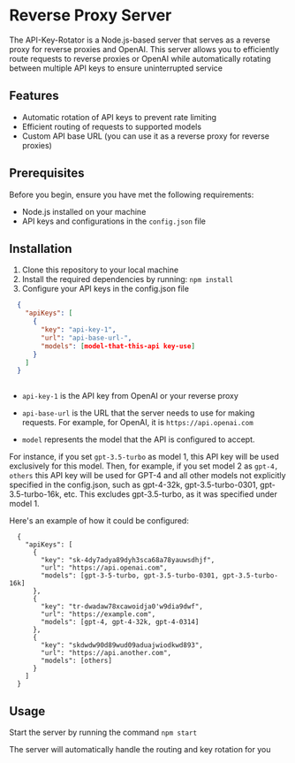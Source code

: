 # Reverse Proxy Server

The API-Key-Rotator is a Node.js-based server that serves as a reverse proxy for reverse proxies and OpenAI. This server allows you to efficiently route requests to reverse proxies or OpenAI while automatically rotating between multiple API keys to ensure uninterrupted service

## Features

- Automatic rotation of API keys to prevent rate limiting
- Efficient routing of requests to supported models
- Custom API base URL (you can use it as a reverse proxy for reverse proxies)

## Prerequisites

Before you begin, ensure you have met the following requirements:

- Node.js installed on your machine
- API keys and configurations in the `config.json` file

## Installation

1. Clone this repository to your local machine
2. Install the required dependencies by running:
 `npm install`
3. Configure your API keys in the config.json file

```json
  {
    "apiKeys": [
      {
        "key": "api-key-1",
        "url": "api-base-url-",
        "models": [model-that-this-api key-use]
      }
    ]
  }
  

```


- `api-key-1` is the API key from OpenAI or your reverse proxy

- `api-base-url` is the URL that the server needs to use for making requests. For example, for OpenAI, it is `https://api.openai.com`

- `model` represents the model that the API is configured to accept.

For instance, if you set `gpt-3.5-turbo` as model 1, this API key will be used exclusively for this model. 
Then, for example, if you set model 2 as `gpt-4, others` this API key will be used for GPT-4 and all other models not explicitly specified in the config.json, such as gpt-4-32k, gpt-3.5-turbo-0301, gpt-3.5-turbo-16k, etc. 
This excludes gpt-3.5-turbo, as it was specified under model 1.

Here's an example of how it could be configured:

```
  {
    "apiKeys": [
      {
        "key": "sk-4dy7adya89dyh3sca68a78yauwsdhjf",
        "url": "https://api.openai.com",
        "models": [gpt-3-5-turbo, gpt-3.5-turbo-0301, gpt-3.5-turbo-16k]
      },
      {
        "key": "tr-dwadaw78xcawoidja0'w9dia9dwf",
        "url": "https://example.com",
        "models": [gpt-4, gpt-4-32k, gpt-4-0314]
      },
      {
        "key": "skdwdw90d89wud09aduajwiodkwd893",
        "url": "https://api.another.com",
        "models": [others]
      }
    ]
  }
```


## Usage
Start the server by running the command `npm start`

The server will automatically handle the routing and key rotation for you
